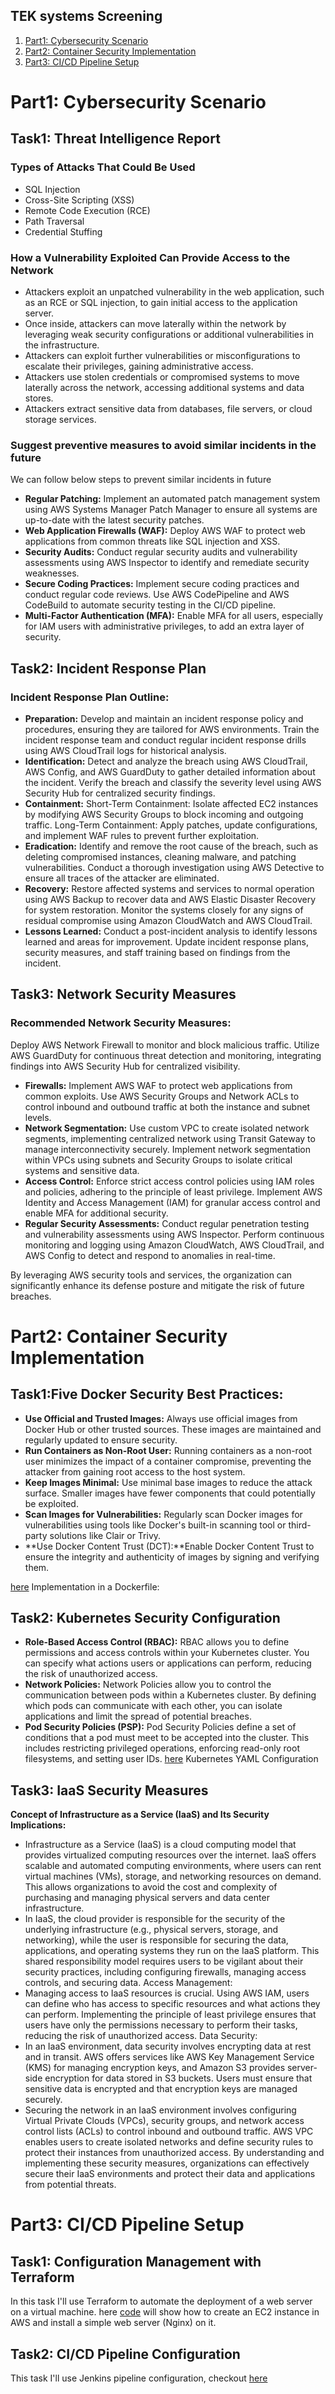 
## TEK systems Screening 
1. [Part1: Cybersecurity Scenario](#part1-cybersecurity-scenario)
2. [Part2: Container Security Implementation](#part2-container-security-implementation)
3. [Part3: CI/CD Pipeline Setup](#part3-cicd-pipeline-setup)
 
# Part1: Cybersecurity Scenario

## Task1: Threat Intelligence Report
### Types of Attacks That Could Be Used 
* SQL Injection
* Cross-Site Scripting (XSS)
* Remote Code Execution (RCE)
* Path Traversal
* Credential Stuffing

### How a Vulnerability Exploited Can Provide Access to the Network
* Attackers exploit an unpatched vulnerability in the web application, such as an RCE or SQL injection, to gain initial access to the application server.
* Once inside, attackers can move laterally within the network by leveraging weak security configurations or additional vulnerabilities in the infrastructure.
* Attackers can exploit further vulnerabilities or misconfigurations to escalate their privileges, gaining administrative access.
* Attackers use stolen credentials or compromised systems to move laterally across the network, accessing additional systems and data stores.
* Attackers extract sensitive data from databases, file servers, or cloud storage services.
### Suggest preventive measures to avoid similar incidents in the future 
We can follow below steps to prevent similar incidents in future 
* **Regular Patching:** Implement an automated patch management system using AWS Systems Manager Patch Manager to ensure all systems are up-to-date with the latest security patches.
* **Web Application Firewalls (WAF):** Deploy AWS WAF to protect web applications from common threats like SQL injection and XSS.
* **Security Audits:** Conduct regular security audits and vulnerability assessments using AWS Inspector to identify and remediate security weaknesses.
* **Secure Coding Practices:** Implement secure coding practices and conduct regular code reviews. Use AWS CodePipeline and AWS CodeBuild to automate security testing in the CI/CD pipeline.
* **Multi-Factor Authentication (MFA):** Enable MFA for all users, especially for IAM users with administrative privileges, to add an extra layer of security.

## Task2: Incident Response Plan
### Incident Response Plan Outline:

* **Preparation:** Develop and maintain an incident response policy and procedures, ensuring they are tailored for AWS environments.
Train the incident response team and conduct regular incident response drills using AWS CloudTrail logs for historical analysis.
* **Identification:** Detect and analyze the breach using AWS CloudTrail, AWS Config, and AWS GuardDuty to gather detailed information about the incident.
Verify the breach and classify the severity level using AWS Security Hub for centralized security findings.
* **Containment:** Short-Term Containment: Isolate affected EC2 instances by modifying AWS Security Groups to block incoming and outgoing traffic.
Long-Term Containment: Apply patches, update configurations, and implement WAF rules to prevent further exploitation.
* **Eradication:** Identify and remove the root cause of the breach, such as deleting compromised instances, cleaning malware, and patching vulnerabilities.
Conduct a thorough investigation using AWS Detective to ensure all traces of the attacker are eliminated.
* **Recovery:** Restore affected systems and services to normal operation using AWS Backup to recover data and AWS Elastic Disaster Recovery for system restoration.
Monitor the systems closely for any signs of residual compromise using Amazon CloudWatch and AWS CloudTrail.
* **Lessons Learned:** Conduct a post-incident analysis to identify lessons learned and areas for improvement.
Update incident response plans, security measures, and staff training based on findings from the incident.


## Task3: Network Security Measures
### Recommended Network Security Measures:

Deploy AWS Network Firewall to monitor and block malicious traffic.
Utilize AWS GuardDuty for continuous threat detection and monitoring, integrating findings into AWS Security Hub for centralized visibility.

* **Firewalls:** Implement AWS WAF to protect web applications from common exploits.
Use AWS Security Groups and Network ACLs to control inbound and outbound traffic at both the instance and subnet levels.
* **Network Segmentation:** Use custom VPC to create isolated network segments, implementing centralized network using Transit Gateway to manage interconnectivity securely.
Implement network segmentation within VPCs using subnets and Security Groups to isolate critical systems and sensitive data.
* **Access Control:** Enforce strict access control policies using IAM roles and policies, adhering to the principle of least privilege.
Implement AWS Identity and Access Management (IAM) for granular access control and enable MFA for additional security.
* **Regular Security Assessments:** Conduct regular penetration testing and vulnerability assessments using AWS Inspector.
Perform continuous monitoring and logging using Amazon CloudWatch, AWS CloudTrail, and AWS Config to detect and respond to anomalies in real-time.

By leveraging AWS security tools and services, the organization can significantly enhance its defense posture and mitigate the risk of future breaches.


# Part2: Container Security Implementation
## Task1:Five Docker Security Best Practices:

* **Use Official and Trusted Images:** Always use official images from Docker Hub or other trusted sources. These images are maintained and regularly updated to ensure security.
* **Run Containers as Non-Root User:** Running containers as a non-root user minimizes the impact of a container compromise, preventing the attacker from gaining root access to the host system.
* **Keep Images Minimal:** Use minimal base images to reduce the attack surface. Smaller images have fewer components that could potentially be exploited.
* **Scan Images for Vulnerabilities:** Regularly scan Docker images for vulnerabilities using tools like Docker's built-in scanning tool or third-party solutions like Clair or Trivy.
* **Use Docker Content Trust (DCT):**Enable Docker Content Trust to ensure the integrity and authenticity of images by signing and verifying them.

[here](https://github.com/aparnakurra/Screening/blob/Dockerfile) Implementation in a Dockerfile:

## Task2: Kubernetes Security Configuration 
* **Role-Based Access Control (RBAC):** RBAC allows you to define permissions and access controls within your Kubernetes cluster. You can specify what actions users or applications can perform, reducing the risk of unauthorized access.
* **Network Policies:** Network Policies allow you to control the communication between pods within a Kubernetes cluster. By defining which pods can communicate with each other, you can isolate applications and limit the spread of potential breaches.
* **Pod Security Policies (PSP):** Pod Security Policies define a set of conditions that a pod must meet to be accepted into the cluster. This includes restricting privileged operations, enforcing read-only root filesystems, and setting user IDs.
[here](https://github.com/aparnakurra/Screening/blob/src/k8s.yaml) Kubernetes YAML Configuration 

## Task3: IaaS Security Measures
**Concept of Infrastructure as a Service (IaaS) and Its Security Implications:**

* Infrastructure as a Service (IaaS) is a cloud computing model that provides virtualized computing resources over the internet. IaaS offers scalable and automated computing environments, where users can rent virtual machines (VMs), storage, and networking resources on demand. This allows organizations to avoid the cost and complexity of purchasing and managing physical servers and data center infrastructure.
* In IaaS, the cloud provider is responsible for the security of the underlying infrastructure (e.g., physical servers, storage, and networking), while the user is responsible for securing the data, applications, and operating systems they run on the IaaS platform. This shared responsibility model requires users to be vigilant about their security practices, including configuring firewalls, managing access controls, and securing data.
Access Management:
* Managing access to IaaS resources is crucial. Using AWS IAM, users can define who has access to specific resources and what actions they can perform. Implementing the principle of least privilege ensures that users have only the permissions necessary to perform their tasks, reducing the risk of unauthorized access.
Data Security:
* In an IaaS environment, data security involves encrypting data at rest and in transit. AWS offers services like AWS Key Management Service (KMS) for managing encryption keys, and Amazon S3 provides server-side encryption for data stored in S3 buckets. Users must ensure that sensitive data is encrypted and that encryption keys are managed securely.
* Securing the network in an IaaS environment involves configuring Virtual Private Clouds (VPCs), security groups, and network access control lists (ACLs) to control inbound and outbound traffic. AWS VPC enables users to create isolated networks and define security rules to protect their instances from unauthorized access.
By understanding and implementing these security measures, organizations can effectively secure their IaaS environments and protect their data and applications from potential threats.

# Part3: CI/CD Pipeline Setup
## Task1: Configuration Management with Terraform
In  this task I'll use Terraform to automate the deployment of a web server on a virtual machine. here [code](https://github.com/aparnakurra/Screening/blob/src/web.tf) will show how to create an EC2 instance in AWS and install a simple web server (Nginx) on it.

## Task2: CI/CD Pipeline Configuration
This task I'll use Jenkins pipeline configuration, checkout [here](https://github.com/aparnakurra/Screening/blob/Jenkinsfile) 
